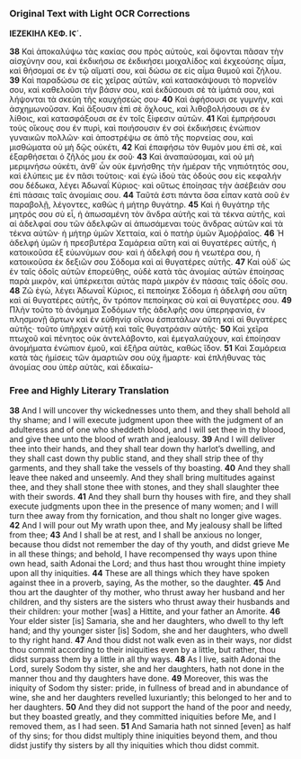 ### Original Text with Light OCR Corrections

**ΙΕΖΕΚΙΗΛ ΚΕΦ. ΙϚ΄.**

**38** Καὶ ἀποκαλύψω τὰς κακίας σου πρὸς αὐτοὺς, καὶ ὄψονται πᾶσαν τὴν αἰσχύνην σου, καὶ ἐκδικήσω σε ἐκδικήσει μοιχαλίδος καὶ ἐκχεούσης αἷμα, καὶ θήσομαί σε ἐν τῷ αἵματί σου, καὶ δώσω σε εἰς αἷμα θυμοῦ καὶ ζήλου.
**39** Καὶ παραδώσω σε εἰς χεῖρας αὐτῶν, καὶ κατασκάψουσι τὸ πορνεῖόν σου, καὶ καθελοῦσι τὴν βάσιν σου, καὶ ἐκδύσουσι σὲ τὰ ἱμάτιά σου, καὶ λήψονται τὰ σκεύη τῆς καυχήσεώς σου·
**40** Καὶ ἀφήσουσι σε γυμνὴν, καὶ ἀσχημωνοῦσαν. Καὶ ἄξουσιν ἐπὶ σὲ ὄχλους, καὶ λιθοβολήσουσι σε ἐν λίθοις, καὶ κατασφάξουσι σε ἐν τοῖς ξίφεσιν αὐτῶν.
**41** Καὶ ἐμπρήσουσι τοὺς οἴκους σου ἐν πυρὶ, καὶ ποιήσουσιν ἐν σοὶ ἐκδικήσεις ἐνώπιον γυναικῶν πολλῶν· καὶ ἀποστρέψω σε ἀπὸ τῆς πορνείας σου, καὶ μισθώματα οὐ μὴ δῷς οὐκέτι,
**42** Καὶ ἐπαφήσω τὸν θυμόν μου ἐπὶ σὲ, καὶ ἐξαρθήσεται ὁ ζῆλός μου ἐκ σοῦ·
**43** Καὶ ἀναπαύσομαι, καὶ οὐ μὴ μεριμνήσω οὐκέτι, ἀνθ᾿ ὧν οὐκ ἐμνήσθης τὴν ἡμέραν τῆς νηπιότητός σου, καὶ ἐλύπεις με ἐν πᾶσι τούτοις· καὶ ἐγὼ ἰδοὺ τὰς ὁδούς σου εἰς κεφαλήν σου δέδωκα, λέγει Ἀδωναΐ Κύριος· καὶ οὕτως ἐποίησας τὴν ἀσέβειάν σου ἐπὶ πάσαις ταῖς ἀνομίαις σου.
**44** Ταῦτά ἐστι πάντα ὅσα εἶπαν κατὰ σοῦ ἐν παραβολῇ, λέγοντες, καθὼς ἡ μήτηρ θυγάτηρ.
**45** Καὶ ἡ θυγάτηρ τῆς μητρός σου σὺ εἶ, ἡ ἀπωσαμένη τὸν ἄνδρα αὐτῆς καὶ τὰ τέκνα αὐτῆς, καὶ αἱ ἀδελφαί σου τῶν ἀδελφῶν αἱ ἀπωσάμεναι τοὺς ἄνδρας αὐτῶν καὶ τὰ τέκνα αὐτῶν· ἡ μήτηρ ὑμῶν Χετταία, καὶ ὁ πατὴρ ὑμῶν Ἀμοῤῥαῖος.
**46** Ἡ ἀδελφή ὑμῶν ἡ πρεσβυτέρα Σαμάρεια αὕτη καὶ αἱ θυγατέρες αὐτῆς, ἡ κατοικοῦσα ἐξ εὐωνύμων σου· καὶ ἡ ἀδελφή σου ἡ νεωτέρα σου, ἡ κατοικοῦσα ἐκ δεξιῶν σου Σόδομα καὶ αἱ θυγατέρες αὐτῆς.
**47** Καὶ οὐδ᾿ ὡς ἐν ταῖς ὁδοῖς αὐτῶν ἐπορεύθης, οὐδὲ κατὰ τὰς ἀνομίας αὐτῶν ἐποίησας παρὰ μικρὸν, καὶ ὑπέρκειται αὐτὰς παρὰ μικρὸν ἐν πάσαις ταῖς ὁδοῖς σου.
**48** Ζῶ ἐγὼ, λέγει Ἀδωναΐ Κύριος, εἰ πεποίηκε Σόδομα ἡ ἀδελφή σου αὕτη καὶ αἱ θυγατέρες αὐτῆς, ὃν τρόπον πεποίηκας σὺ καὶ αἱ θυγατέρες σου.
**49** Πλὴν τοῦτο τὸ ἀνόμημα Σοδόμων τῆς ἀδελφῆς σου ὑπερηφανία, ἐν πλησμονῇ ἄρτων καὶ ἐν εὐθηνίᾳ οἴνου ἐσπατάλων αὕτη καὶ αἱ θυγατέρες αὐτῆς· τοῦτο ὑπῆρχεν αὐτῇ καὶ ταῖς θυγατράσιν αὐτῆς·
**50** Καὶ χεῖρα πτωχοῦ καὶ πένητος οὐκ ἀντελάβοντο, καὶ ἐμεγαλαύχουν, καὶ ἐποίησαν ἀνομήματα ἐνώπιον ἐμοῦ, καὶ ἐξῆρα αὐτὰς, καθὼς ἴδον.
**51** Καὶ Σαμάρεια κατὰ τὰς ἡμίσεις τῶν ἁμαρτιῶν σου οὐχ ἥμαρτε· καὶ ἐπλήθυνας τὰς ἀνομίας σου ὑπὲρ αὐτὰς, καὶ ἐδικαίω-

### Free and Highly Literary Translation

**38** And I will uncover thy wickednesses unto them, and they shall behold all thy shame; and I will execute judgment upon thee with the judgment of an adulteress and of one who sheddeth blood, and I will set thee in thy blood, and give thee unto the blood of wrath and jealousy.
**39** And I will deliver thee into their hands, and they shall tear down thy harlot’s dwelling, and they shall cast down thy public stand, and they shall strip thee of thy garments, and they shall take the vessels of thy boasting.
**40** And they shall leave thee naked and unseemly. And they shall bring multitudes against thee, and they shall stone thee with stones, and they shall slaughter thee with their swords.
**41** And they shall burn thy houses with fire, and they shall execute judgments upon thee in the presence of many women; and I will turn thee away from thy fornication, and thou shalt no longer give wages.
**42** And I will pour out My wrath upon thee, and My jealousy shall be lifted from thee;
**43** And I shall be at rest, and I shall be anxious no longer, because thou didst not remember the day of thy youth, and didst grieve Me in all these things; and behold, I have recompensed thy ways upon thine own head, saith Adonai the Lord; and thus hast thou wrought thine impiety upon all thy iniquities.
**44** These are all things which they have spoken against thee in a proverb, saying, As the mother, so the daughter.
**45** And thou art the daughter of thy mother, who thrust away her husband and her children, and thy sisters are the sisters who thrust away their husbands and their children: your mother [was] a Hittite, and your father an Amorite.
**46** Your elder sister [is] Samaria, she and her daughters, who dwell to thy left hand; and thy younger sister [is] Sodom, she and her daughters, who dwell to thy right hand.
**47** And thou didst not walk even as in their ways, nor didst thou commit according to their iniquities even by a little, but rather, thou didst surpass them by a little in all thy ways.
**48** As I live, saith Adonai the Lord, surely Sodom thy sister, she and her daughters, hath not done in the manner thou and thy daughters have done.
**49** Moreover, this was the iniquity of Sodom thy sister: pride, in fullness of bread and in abundance of wine, she and her daughters revelled luxuriantly; this belonged to her and to her daughters.
**50** And they did not support the hand of the poor and needy, but they boasted greatly, and they committed iniquities before Me, and I removed them, as I had seen.
**51** And Samaria hath not sinned [even] as half of thy sins; for thou didst multiply thine iniquities beyond them, and thou didst justify thy sisters by all thy iniquities which thou didst commit.